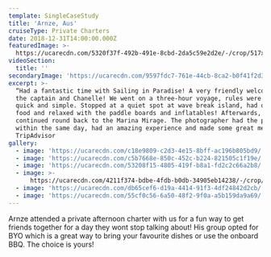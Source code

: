 ```yaml
---
template: SingleCaseStudy
title: 'Arnze, Aus'
cruiseType: Private Charters
date: 2018-12-31T14:00:00.000Z
featuredImage: >-
  https://ucarecdn.com/5320f37f-492b-491e-8cbd-2da5c59e2d2e/-/crop/517x557/448,342/-/preview/
videoSection:
  title: ''
secondaryImage: 'https://ucarecdn.com/9597fdc7-761e-44cb-8ca2-b0f41f2d31c6/'
excerpt: >-
  “Had a fantastic time with Sailing in Paradise! A very friendly welcome from
  the captain and Chanelle! We went on a three-hour voyage, rules were explained
  quick and simple. Stopped at a quiet spot at wave break island, had our own
  food and relaxed with the paddle boards and inflatables! Afterwards, we
  continued round back to the Marina Mirage. The photographer had the photos out
  within the same day, had an amazing experience and made some great memories!”
  TripAdvisor
gallery:
  - image: 'https://ucarecdn.com/c18e9809-c2d3-4e15-8bff-ac196b805bd9/'
  - image: 'https://ucarecdn.com/c5b7668e-850c-452c-b224-821505c1f19e/'
  - image: 'https://ucarecdn.com/53208f15-4805-419f-b8a1-fd2c2c66a2b8/'
  - image: >-
      https://ucarecdn.com/4211f374-bdbe-4fdb-b0db-34905eb14238/-/crop/1080x1044/0,264/-/preview/
  - image: 'https://ucarecdn.com/db65cef6-d19a-4414-91f3-4df24842d2cb/'
  - image: 'https://ucarecdn.com/55cf0c56-6a50-48f2-9f0a-a5b159da9a69/'
---
```

Arnze attended a private afternoon charter with us for a fun way to get friends together for a day they wont stop talking about! His group opted for BYO which is a great way to bring your favourite dishes or use the onboard BBQ. The choice is yours!
